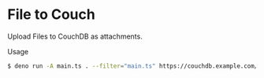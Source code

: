 # File to Couch
Upload Files to CouchDB as attachments.


Usage
```sh
$ deno run -A main.ts . --filter="main.ts" https://couchdb.example.com/datanase/ uploaddir
``` 